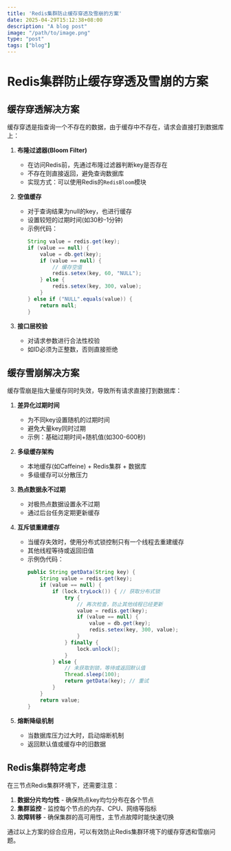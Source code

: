 ```yaml
---
title: 'Redis集群防止缓存穿透及雪崩的方案'
date: 2025-04-29T15:12:38+08:00
description: "A blog post"
image: "/path/to/image.png"
type: "post"
tags: ["blog"]
---
```


# Redis集群防止缓存穿透及雪崩的方案

## 缓存穿透解决方案

缓存穿透是指查询一个不存在的数据，由于缓存中不存在，请求会直接打到数据库上：

1. **布隆过滤器(Bloom Filter)**
   - 在访问Redis前，先通过布隆过滤器判断key是否存在
   - 不存在则直接返回，避免查询数据库
   - 实现方式：可以使用Redis的`RedisBloom`模块

2. **空值缓存**
   - 对于查询结果为null的key，也进行缓存
   - 设置较短的过期时间(如30秒-1分钟)
   - 示例代码：
     ```java
     String value = redis.get(key);
     if (value == null) {
         value = db.get(key);
         if (value == null) {
             // 缓存空值
             redis.setex(key, 60, "NULL");
         } else {
             redis.setex(key, 300, value);
         }
     } else if ("NULL".equals(value)) {
         return null;
     }
     ```

3. **接口层校验**
   - 对请求参数进行合法性校验
   - 如ID必须为正整数，否则直接拒绝

## 缓存雪崩解决方案

缓存雪崩是指大量缓存同时失效，导致所有请求直接打到数据库：

1. **差异化过期时间**
   - 为不同key设置随机的过期时间
   - 避免大量key同时过期
   - 示例：基础过期时间+随机值(如300-600秒)

2. **多级缓存架构**
   - 本地缓存(如Caffeine) + Redis集群 + 数据库
   - 多级缓存可以分散压力

3. **热点数据永不过期**
   - 对极热点数据设置永不过期
   - 通过后台任务定期更新缓存

4. **互斥锁重建缓存**
   - 当缓存失效时，使用分布式锁控制只有一个线程去重建缓存
   - 其他线程等待或返回旧值
   - 示例伪代码：
     ```java
     public String getData(String key) {
         String value = redis.get(key);
         if (value == null) {
             if (lock.tryLock()) { // 获取分布式锁
                 try {
                     // 再次检查，防止其他线程已经更新
                     value = redis.get(key);
                     if (value == null) {
                         value = db.get(key);
                         redis.setex(key, 300, value);
                     }
                 } finally {
                     lock.unlock();
                 }
             } else {
                 // 未获取到锁，等待或返回默认值
                 Thread.sleep(100);
                 return getData(key); // 重试
             }
         }
         return value;
     }
     ```

5. **熔断降级机制**
   - 当数据库压力过大时，启动熔断机制
   - 返回默认值或缓存中的旧数据

## Redis集群特定考虑

在三节点Redis集群环境下，还需要注意：

1. **数据分片均匀性** - 确保热点key均匀分布在各个节点
2. **集群监控** - 监控每个节点的内存、CPU、网络等指标
3. **故障转移** - 确保集群的高可用性，主节点故障时能快速切换

通过以上方案的综合应用，可以有效防止Redis集群环境下的缓存穿透和雪崩问题。
